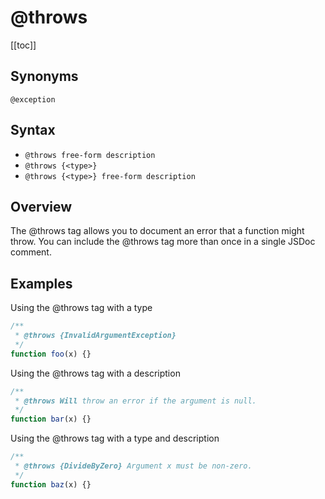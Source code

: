 # @throws

[[toc]]

## Synonyms

`@exception`

## Syntax

- `@throws free-form description`
- `@throws {<type>}`
- `@throws {<type>} free-form description`

## Overview

The @throws tag allows you to document an error that a function might throw. You can include the @throws tag more than once in a single JSDoc comment.

## Examples

Using the @throws tag with a type

```js
/**
 * @throws {InvalidArgumentException}
 */
function foo(x) {}
```

Using the @throws tag with a description

```js
/**
 * @throws Will throw an error if the argument is null.
 */
function bar(x) {}
```

Using the @throws tag with a type and description

```js
/**
 * @throws {DivideByZero} Argument x must be non-zero.
 */
function baz(x) {}
```
